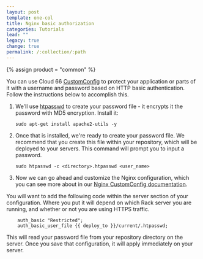 ```yaml
---
layout: post
template: one-col
title: Nginx basic authorization
categories: Tutorials
lead: ""
legacy: true
change: true
permalink: /:collection/:path
---
```

{% assign product = "common" %}





You can use Cloud 66 [CustomConfig](http://help.cloud66.com/managing-your-stack/customconfig) to protect your application or parts of it with a username and password based on HTTP basic authentication.
Follow the instructions below to accomplish this.

1.  We'll use [htpasswd](http://httpd.apache.org/docs/2.2/programs/htpasswd.html) to create your password file - it encrypts it the password with MD5 encryption. Install it: 

		sudo apt-get install apache2-utils -y
2.  Once that is installed, we're ready to create your password file. We recommend that you create this file within your repository, which will be deployed to your servers. This command will prompt you to input a password.

		sudo htpasswd -c <directory>.htpasswd <user_name>
3.  Now we can go ahead and customize the Nginx configuration, which you can see more about in our [Nginx CustomConfig documentation](http://help.cloud66.com/web-server/nginx).

You will want to add the following code within the server section of your configuration. Where you put it will depend on which Rack server you are running, and whether or not you are using HTTPS traffic.

		auth_basic "Restricted";
		auth_basic_user_file {{ deploy_to }}/current/.htpasswd;
		
This will read your password file from your repository directory on the server. Once you save that configuration, it will apply immediately on your server.


